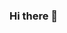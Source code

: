 ### Hi there 👋

<!--
**cryptobellum/cryptobellum** is a ✨ _special_ ✨ repository because its `README.md` (this file) appears on your GitHub profile.

Here are some ideas to get you started:

- 🔭 I’m currently working on completing Labs at Lambda School.
- States I've Lived in: Pennsylvania, New Jersey
- 💬 Ask me about my the decade I competed in Weightlifting.
- 📫 How to reach me: DM me on Twitter

- ⚡ Fun fact: I enjoy knitting, playing chess, and baking. 
- Something I'd like to explore more: quantum machine learning
